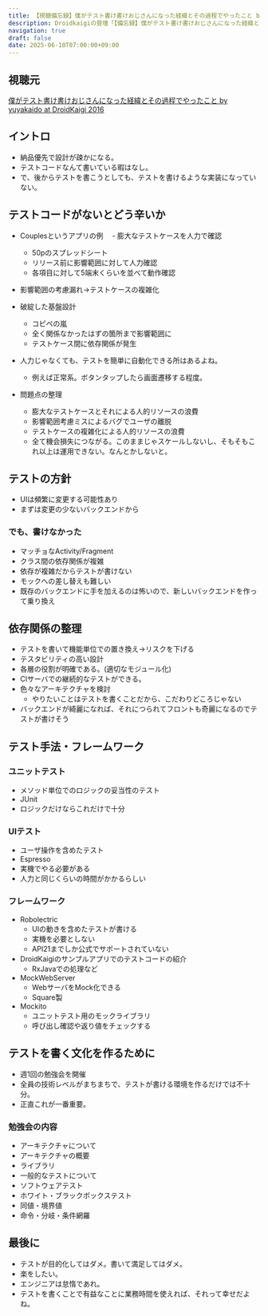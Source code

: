 ```yaml
---
title: 【視聴備忘録】僕がテスト書け書けおじさんになった経緯とその過程でやったこと by yuyakaido at DroidKaigi 2016
description: Droidkaigiの登壇「【備忘録】僕がテスト書け書けおじさんになった経緯とその過程でやったこと」の視聴備忘録です。
navigation: true
draft: false
date: 2025-06-10T07:00:00+09:00
---
```


## 視聴元

[僕がテスト書け書けおじさんになった経緯とその過程でやったこと by yuyakaido at DroidKaigi 2016](https://www.youtube.com/watch?v=dP1beWS2148)

## イントロ

- 納品優先で設計が疎かになる。
- テストコードなんて書いている暇はなし。
- で、後からテストを書こうとしても、テストを書けるような実装になっていない。

## テストコードがないとどう辛いか

- Couplesというアプリの例
　- 膨大なテストケースを人力で確認
  - 50pのスプレッドシート
  - リリース前に影響範囲に対して人力確認
  - 各項目に対して5端末くらいを並べて動作確認

- 影響範囲の考慮漏れ→テストケースの複雑化
- 破綻した基盤設計
  - コピペの嵐
  - 全く関係なかったはずの箇所まで影響範囲に
  - テストケース間に依存関係が発生

- 人力じゃなくても、テストを簡単に自動化できる所はあるよね。
  - 例えば正常系。ボタンタップしたら画面遷移する程度。

- 問題点の整理
  - 膨大なテストケースとそれによる人的リソースの浪費
  - 影響範囲考慮ミスによるバグでユーザの離脱
  - テストケースの複雑化による人的リソースの浪費
  - 全て機会損失につながる。このままじゃスケールしないし、そもそもこれ以上は運用できない。なんとかしないと。

## テストの方針

- UIは頻繁に変更する可能性あり
- まずは変更の少ないバックエンドから

### でも、書けなかった

- マッチョなActivity/Fragment
- クラス間の依存関係が複雑
- 依存が複雑だからテストが書けない
- モックへの差し替えも難しい
- 既存のバックエンドに手を加えるのは怖いので、新しいバックエンドを作って乗り換え

## 依存関係の整理

- テストを書いて機能単位での置き換え→リスクを下げる
- テスタビリティの高い設計
- 各層の役割が明確である。(適切なモジュール化)
- CIサーバでの継続的なテストができる。
- 色々なアーキテクチャを検討
  - やりたいことはテストを書くことだから、こだわりどころじゃない
- バックエンドが綺麗になれば、それにつられてフロントも奇麗になるのでテストが書けそう

## テスト手法・フレームワーク

### ユニットテスト

- メソッド単位でのロジックの妥当性のテスト
- JUnit
- ロジックだけならこれだけで十分

### UIテスト
- ユーザ操作を含めたテスト
- Espresso
- 実機でやる必要がある
- 人力と同じくらいの時間がかかるらしい

### フレームワーク

- Robolectric
  - UIの動きを含めたテストが書ける
  - 実機を必要としない
  - API21までしか公式でサポートされていない
- DroidKaigiのサンプルアプリでのテストコードの紹介
  - RxJavaでの処理など
- MockWebServer
  - WebサーバをMock化できる
  - Square製
- Mockito
  - ユニットテスト用のモックライブラリ
  - 呼び出し確認や返り値をチェックする

## テストを書く文化を作るために
- 週1回の勉強会を開催
- 全員の技術レベルがまちまちで、テストが書ける環境を作るだけでは不十分。
- 正直これが一番重要。

### 勉強会の内容
- アーキテクチャについて
- アーキテクチャの概要
- ライブラリ
- 一般的なテストについて
- ソフトウェアテスト
- ホワイト・ブラックボックステスト
- 同値・境界値
- 命令・分岐・条件網羅

## 最後に
- テストが目的化してはダメ。書いて満足してはダメ。
- 楽をしたい。
- エンジニアは怠惰であれ。
- テストを書くことで有益なことに業務時間を使えれば、それって幸せだよね。
